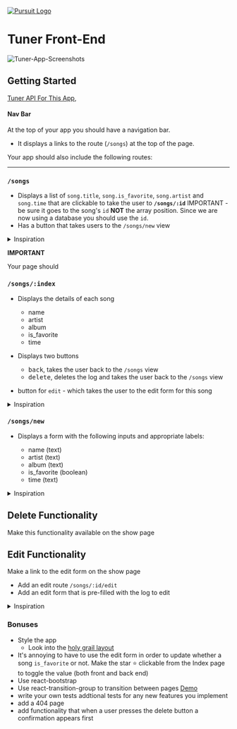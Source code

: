 [![Pursuit Logo](https://avatars1.githubusercontent.com/u/5825944?s=200&v=4)](https://pursuit.org)

# Tuner Front-End
![Tuner-App-Screenshots](/public/Tuner-App-READme.png)
## Getting Started

[Tuner API For This App](https://github.com/DestinyJoyner/lab-express-sql-seed-read), 

#### Nav Bar
At the top of your app you should have a navigation bar.

- It displays a links to the route (`/songs`) at the top of the page.

Your app should also include the following routes:

<hr />

### `/songs`

- Displays a list of `song.title`, `song.is_favorite`, `song.artist` and `song.time` that are clickable to take the user to **`/songs/:id`** IMPORTANT - be sure it goes to the song's `id` **NOT** the array position. Since we are now using a database you should use the `id`.
- Has a button that takes users to the `/songs/new` view

<details><summary>Inspiration</summary>

![](./assets/index.png)

</details>

**IMPORTANT**

Your page should

### `/songs/:index`

- Displays the details of each song
  - name
  - artist
  - album
  - is_favorite
  - time
- Displays two buttons
  - <kbd>back</kbd>, takes the user back to the `/songs` view
  - <kbd>delete</kbd>, deletes the log and takes the user back to the `/songs` view


- button for `edit` - which takes the user to the edit form for this song

<details><summary>Inspiration</summary>

![](./assets/show.png)

</details>

### `/songs/new`

- Displays a form with the following inputs and appropriate labels:

  - name (text)
  - artist (text)
  - album (text)
  - is_favorite (boolean)
  - time (text)

<details><summary>Inspiration</summary>

![](./assets/new.png)

</details>

## Delete Functionality

Make this functionality available on the show page

## Edit Functionality

Make a link to the edit form on the show page

- Add an edit route `/songs/:id/edit`
- Add an edit form that is pre-filled with the log to edit

<details><summary>Inspiration</summary>

![](./assets/edit.png)

</details>


### Bonuses

- Style the app
  - Look into the [holy grail layout](https://philipwalton.github.io/solved-by-flexbox/demos/holy-grail/)
- It's annoying to have to use the edit form in order to update whether a song `is_favorite` or not. Make the star ⭐️ clickable from the Index page to toggle the value (both front and back end)
- Use react-bootstrap
- Use react-transition-group to transition between pages [Demo](https://reactrouter.com/web/example/animated-transitions)
- write your own tests addtional tests for any new features you implement
- add a 404 page
- add functionality that when a user presses the delete button a confirmation appears first
